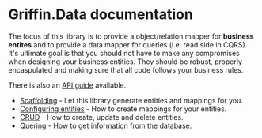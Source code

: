 Griffin.Data documentation
==========================

The focus of this library is to provide a object/relation mapper for **business entites** and to provide a data mapper for queries (i.e. read side in CQRS).
It's ultimate goal is that you should not have to make any compromises when designing your business entities. They should be robust, properly encaspulated and making sure that all code follows your business rules.

There is also an [API guide]() available.

* [Scaffolding](Scaffolding/ReadMe.md) - Let this library generate entities and mappings for you.
* [Configuring entities](Configuration/ReadMe.md) - How to create mappings for your entities.
* [CRUD](Crud/ReadMe.md) - How to create, update and delete entities.
* [Quering](Quering/ReadMe.md) - How to get information from the database.



